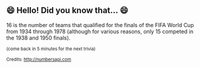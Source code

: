 ## :smile: Hello! Did you know that... :smile:
16 is the number of teams that qualified for the finals of the FIFA World Cup from 1934 through 1978 (although for various reasons, only 15 competed in the 1938 and 1950 finals).

<sup>(come back in 5 minutes for the next trivia)</sup>


<sup>Credits: http://numbersapi.com</sup>
